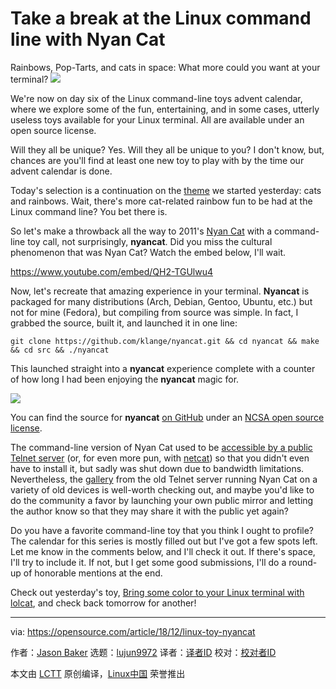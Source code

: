 [#]: collector: (lujun9972)
[#]: translator: (zhs852)
[#]: reviewer: ( )
[#]: publisher: ( )
[#]: subject: (Take a break at the Linux command line with Nyan Cat)
[#]: via: (https://opensource.com/article/18/12/linux-toy-nyancat)
[#]: author: (Jason Baker https://opensource.com/users/jason-baker)
[#]: url: ( )

Take a break at the Linux command line with Nyan Cat
======
Rainbows, Pop-Tarts, and cats in space: What more could you want at your terminal?
![](https://opensource.com/sites/default/files/styles/image-full-size/public/uploads/linux-toy-nyancat.png?itok=eg1aEmBw)

We're now on day six of the Linux command-line toys advent calendar, where we explore some of the fun, entertaining, and in some cases, utterly useless toys available for your Linux terminal. All are available under an open source license.

Will they all be unique? Yes. Will they all be unique to you? I don't know, but, chances are you'll find at least one new toy to play with by the time our advent calendar is done.

Today's selection is a continuation on the [theme][1] we started yesterday: cats and rainbows. Wait, there's more cat-related rainbow fun to be had at the Linux command line? You bet there is.

So let's make a throwback all the way to 2011's [Nyan Cat][2] with a command-line toy call, not surprisingly, **nyancat**. Did you miss the cultural phenomenon that was Nyan Cat? Watch the embed below, I'll wait.

<https://www.youtube.com/embed/QH2-TGUlwu4>

Now, let's recreate that amazing experience in your terminal. **Nyancat** is packaged for many distributions (Arch, Debian, Gentoo, Ubuntu, etc.) but not for mine (Fedora), but compiling from source was simple. In fact, I grabbed the source, built it, and launched it in one line:

```
git clone https://github.com/klange/nyancat.git && cd nyancat && make && cd src && ./nyancat
```

This launched straight into a **nyancat** experience complete with a counter of how long I had been enjoying the **nyancat** magic for.

![](https://opensource.com/sites/default/files/uploads/linux-toy-nyancat-animated.gif)

You can find the source for **nyancat** [on GitHub][3] under an [NCSA open source license][4].

The command-line version of Nyan Cat used to be [accessible by a public Telnet server][5] (or, for even more pun, with [netcat][6]) so that you didn't even have to install it, but sadly was shut down due to bandwidth limitations. Nevertheless, the [gallery][5] from the old Telnet server running Nyan Cat on a variety of old devices is well-worth checking out, and maybe you'd like to do the community a favor by launching your own public mirror and letting the author know so that they may share it with the public yet again?

Do you have a favorite command-line toy that you think I ought to profile? The calendar for this series is mostly filled out but I've got a few spots left. Let me know in the comments below, and I'll check it out. If there's space, I'll try to include it. If not, but I get some good submissions, I'll do a round-up of honorable mentions at the end.

Check out yesterday's toy, [Bring some color to your Linux terminal with lolcat][1], and check back tomorrow for another!

--------------------------------------------------------------------------------

via: https://opensource.com/article/18/12/linux-toy-nyancat

作者：[Jason Baker][a]
选题：[lujun9972][b]
译者：[译者ID](https://github.com/译者ID)
校对：[校对者ID](https://github.com/校对者ID)

本文由 [LCTT](https://github.com/LCTT/TranslateProject) 原创编译，[Linux中国](https://linux.cn/) 荣誉推出

[a]: https://opensource.com/users/jason-baker
[b]: https://github.com/lujun9972
[1]: https://opensource.com/article/18/12/linux-toy-lolcat
[2]: https://en.wikipedia.org/wiki/Nyan_Cat
[3]: https://github.com/klange/nyancat
[4]: http://en.wikipedia.org/wiki/University_of_Illinois/NCSA_Open_Source_License
[5]: http://nyancat.dakko.us/
[6]: http://netcat.sourceforge.net/
